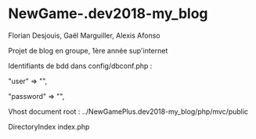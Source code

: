 # NewGame-.dev2018-my_blog
Florian Desjouis, Gaël Marguiller, Alexis Afonso

Projet de blog en groupe, 1ère année sup'internet


Identifiants de bdd dans config/dbconf.php :

"user" => "",

"password" => "",

Vhost document root :
../NewGamePlus.dev2018-my_blog/php/mvc/public

DirectoryIndex index.php
